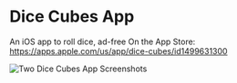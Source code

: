 # Dice Cubes App
An iOS app to roll dice, ad-free
On the App Store: https://apps.apple.com/us/app/dice-cubes/id1499631300

![Two Dice Cubes App Screenshots](https://miro.medium.com/max/1000/1*lT5s6XYbcQQ6ykvYHf352g.png)
